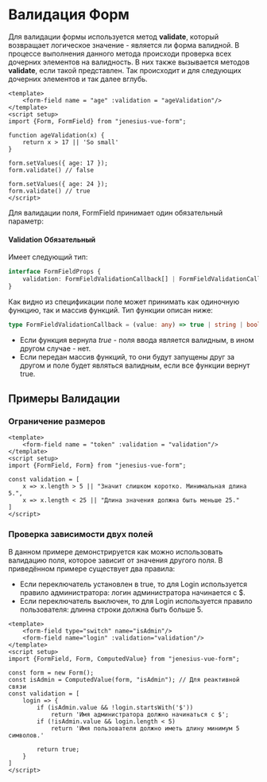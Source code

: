 # Валидация Форм

Для валидации формы используется метод **validate**, который возвращает логическое значение - является
ли форма валидной. В процессе выполнения данного метода происходи проверка всех дочерних элементов на 
валидность. В них также вызывается методов **validate**, если такой представлен. Так происходит и для следующих
дочерних элементов и так далее вглубь.

```vue{7-9}
<template>
	<form-field name = "age" :validation = "ageValidation"/>
</template>
<script setup>
import {Form, FormField} from "jenesius-vue-form";

function ageValidation(x) {
	return x > 17 || 'So small'
}

form.setValues({ age: 17 });
form.validate() // false

form.setValues({ age: 24 });
form.validate() // true
</script>
```

Для валидации поля, FormField принимает один обязательный параметр:

#### Validation <Badge type = "tip">Обязательный</Badge>
Имеет следующий тип:
```ts
interface FormFieldProps {
	validation: FormFieldValidationCallback[] | FormFieldValidationCallback // [!code focus]
}
```
Как видно из спецификации поле может принимать как одиночную функцию, так и массив функций. Тип функции описан ниже:
```ts
type FormFieldValidationCallback = (value: any) => true | string | boolean
```

- Если функция вернула *true* - поля ввода является валидным, в ином другом случае - нет.
- Если передан массив функций, то они будут запущены друг за другом и поле будет являться валидным, если все
функции вернут true.

## Примеры Валидации

### Ограничение размеров
```vue
<template>
	<form-field name = "token" :validation = "validation"/>
</template>
<script setup>
import {FormField, Form} from "jenesius-vue-form";

const validation = [
	x => x.length > 5 || "Значит слишком коротко. Минимальная длина 5.",
    x => x.length < 25 || "Длина значения должна быть меньше 25."
]
</script>
```
### Проверка зависимости двух полей

В данном примере демонстрируется как можно использовать валидацию поля, которое зависит от значения другого поля. В
приведённом примере существует два правила:

- Если переключатель установлен в true, то для Login используется правило администратора: логин администратора начинается с
$.
- Если переключатель выключен, то для Login используется правило пользователя: длинна строки должна быть больше 5.

```vue{3}
<template>
	<form-field type="switch" name="isAdmin"/>
	<form-field name="login" :validation="validation"/>
</template>
<script setup>
import {FormField, Form, ComputedValue} from "jenesius-vue-form";

const form = new Form();
const isAdmin = ComputedValue(form, "isAdmin"); // Для реактивной связи
const validation = [
	login => {
	    if (isAdmin.value && !login.startsWith('$'))
			return 'Имя администратора должно начинаться с $';
		if (!isAdmin.value && login.length < 5)
			return 'Имя пользователя должно иметь длину минимум 5 символов.'
		
        return true;
    }
]
</script>
```

